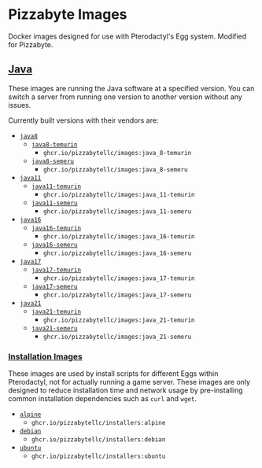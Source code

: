 # Pizzabyte Images

Docker images designed for use with Pterodactyl's Egg system. Modified for Pizzabyte.

## [Java](/java)

These images are running the Java software at a specified version. You can switch a server from running one version to another version without any issues.

Currently built versions with their vendors are:

* [`java8`](/java/8/)
  * [`java8-temurin`](/java/8/temurin/Dockerfile)
    * `ghcr.io/pizzabytellc/images:java_8-temurin`
  * [`java8-semeru`](/java/8/semeru/Dockerfile)
    * `ghcr.io/pizzabytellc/images:java_8-semeru`
* [`java11`](/java/11/)
  * [`java11-temurin`](/java/11/temurin/Dockerfile)
    * `ghcr.io/pizzabytellc/images:java_11-temurin`
  * [`java11-semeru`](/java/11/semeru/Dockerfile)
    * `ghcr.io/pizzabytellc/images:java_11-semeru`
* [`java16`](/java/16/)
  * [`java16-temurin`](/java/16/temurin/Dockerfile)
    * `ghcr.io/pizzabytellc/images:java_16-temurin`
  * [`java16-semeru`](/java/16/semeru/Dockerfile)
    * `ghcr.io/pizzabytellc/images:java_16-semeru`
* [`java17`](/java/17/)
  * [`java17-temurin`](/java/17/temurin/Dockerfile)
    * `ghcr.io/pizzabytellc/images:java_17-temurin`
  * [`java17-semeru`](/java/17/semeru/Dockerfile)
    * `ghcr.io/pizzabytellc/images:java_17-semeru`
* [`java21`](/java/21/)
  * [`java21-temurin`](/java/21/temurin/Dockerfile)
    * `ghcr.io/pizzabytellc/images:java_21-temurin`
  * [`java21-semeru`](/java/21/semeru/Dockerfile)
    * `ghcr.io/pizzabytellc/images:java_21-semeru`

### [Installation Images](/installers)

These images are used by install scripts for different Eggs within Pterodactyl, not for actually running a game server. These images are only designed to reduce installation time and network usage by pre-installing common installation dependencies such as `curl` and `wget`.

* [`alpine`](/installers/alpine)
  * `ghcr.io/pizzabytellc/installers:alpine`
* [`debian`](/installers/debian)
  * `ghcr.io/pizzabytellc/installers:debian`
* [`ubuntu`](/installers/ubuntu)
  * `ghcr.io/pizzabytellc/installers:ubuntu`
